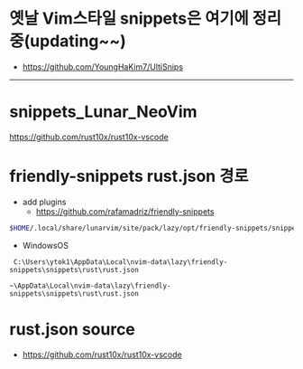 # 옛날 Vim스타일 snippets은 여기에 정리중(updating~~)
- https://github.com/YoungHaKim7/UltiSnips

<hr>

# snippets_Lunar_NeoVim
https://github.com/rust10x/rust10x-vscode

# friendly-snippets rust.json 경로

- add plugins 
  - https://github.com/rafamadriz/friendly-snippets 

```bash
$HOME/.local/share/lunarvim/site/pack/lazy/opt/friendly-snippets/snippets/rust/rust.json
```

- WindowsOS
```
 C:\Users\ytok1\AppData\Local\nvim-data\lazy\friendly-snippets\snippets\rust\rust.json

~\AppData\Local\nvim-data\lazy\friendly-snippets\snippets\rust\rust.json
```

# rust.json source 

- https://github.com/rust10x/rust10x-vscode
